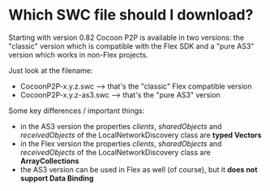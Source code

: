 # Which SWC file should I download? #

Starting with version 0.82 Cocoon P2P is available in two versions: the "classic" version which is compatible with the Flex SDK and a "pure AS3" version which works in non-Flex projects.

Just look at the filename:

  * CocoonP2P-x.y.z.swc --> that's the "classic" Flex compatible version
  * CocoonP2P-x.y.z-as3.swc --> that's the "pure AS3" version

Some key differences / important things:

  * in the AS3 version the properties _clients_, _sharedObjects_ and _receivedObjects_ of the LocalNetworkDiscovery class are **typed Vectors**
  * in the Flex version the properties _clients_, _sharedObjects_ and _receivedObjects_ of the LocalNetworkDiscovery class are **ArrayCollections**
  * the AS3 version can be used in Flex as well (of course), but it **does not support Data Binding**

<br><br>
